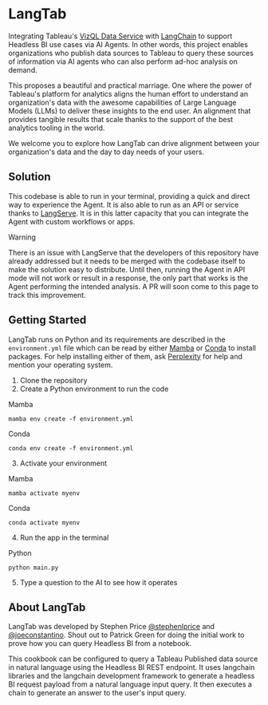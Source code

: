 # LangTab

Integrating Tableau's [VizQL Data Service](https://www.tableau.com/blog/vizql-data-service-beyond-visualizations) with [LangChain](https://www.langchain.com/) to support Headless BI use cases via AI Agents. In other words, this project enables organizations who publish data sources to Tableau to query these sources of information via AI agents who can also perform ad-hoc analysis on demand.

This proposes a beautiful and practical marriage. One where the power of Tableau's platform for analytics aligns the human effort to understand an organization's data with the awesome capabilities of Large Language Models (LLMs) to deliver these insights to the end user. An alignment that provides tangible results that scale thanks to the support of the best analytics tooling in the world.

We welcome you to explore how LangTab can drive alignment between your organization's data and the day to day needs of your users.

## Solution

This codebase is able to run in your terminal, providing a quick and direct way to experience the Agent. It is also able to run as an API or service thanks to [LangServe](https://python.langchain.com/v0.2/docs/langserve/). It is in this latter capacity that you can integrate the Agent with custom workflows or apps.

> [!WARNING]
> There is an issue with LangServe that the developers of this repository have already addressed but it needs to be merged with the codebase itself to make the solution easy to distribute.
> Until then, running the Agent in API mode will not work or result in a response, the only part that works is the Agent performing the intended analysis.
> A PR will soon come to this page to track this improvement.

## Getting Started

LangTab runs on Python and its requirements are described in the `environment.yml` file which can be read by either [Mamba](https://github.com/mamba-org/mamba) or [Conda](https://anaconda.org/anaconda/conda) to install packages. For help installing either of them, ask [Perplexity](https://www.perplexity.ai/) for help and mention your operating system.

1. Clone the repository
2. Create a Python environment to run the code

Mamba
```
mamba env create -f environment.yml
```

Conda
```
conda env create -f environment.yml
```

3. Activate your environment

Mamba
```
mamba activate myenv
```

Conda
```
conda activate myenv
```

4. Run the app in the terminal

Python
```
python main.py
```

5. Type a question to the AI to see how it operates

## About LangTab
LangTab was developed by Stephen Price [@stephenlprice](https://github.com/stephenlprice) and [@joeconstantino](https://github.com/joeconstantino). Shout out to Patrick Green for doing the initial work to prove how you can query Headless BI from a notebook.

This cookbook can be configured to query a Tableau Published data source in natural language using the Headless BI REST endpoint. It uses langchain libraries and the langchain development framework to generate a headless BI request payload from a natural language input query. It then executes a chain to generate an answer to the user's input query.

